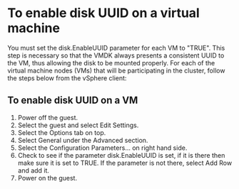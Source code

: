 # To enable disk UUID on a virtual machine

You must set the disk.EnableUUID parameter for each VM to "TRUE". This step is necessary so that the VMDK always presents a consistent UUID to the VM, thus allowing the disk to be mounted properly. For each of the virtual machine nodes (VMs) that will be participating in the cluster, follow the steps below from the vSphere client:

## To enable disk UUID on a VM
 1. Power off the guest.
 2. Select the guest and select Edit Settings.
 3. Select the Options tab on top.
 4. Select General under the Advanced section.
 5. Select the Configuration Parameters... on right hand side.
 6. Check to see if the parameter disk.EnableUUID is set, if it is there then make sure it is set to TRUE.
    If the parameter is not there, select Add Row and add it.
  7. Power on the guest.
